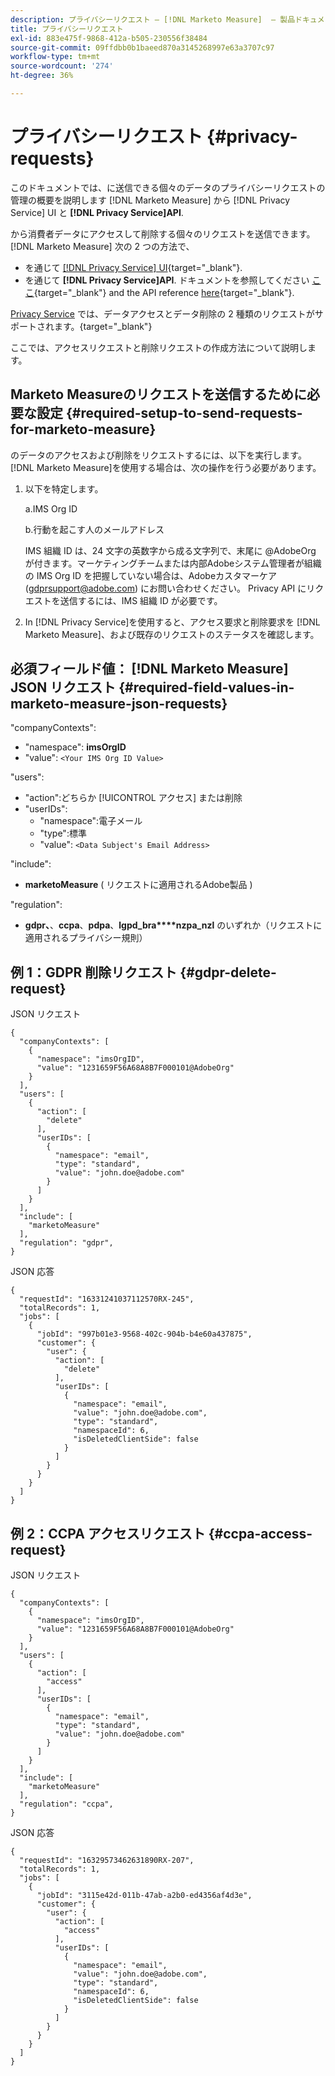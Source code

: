 ```yaml
---
description: プライバシーリクエスト — [!DNL Marketo Measure]  — 製品ドキュメント
title: プライバシーリクエスト
exl-id: 883e475f-9868-412a-b505-230556f38484
source-git-commit: 09ffdbb0b1baeed870a3145268997e63a3707c97
workflow-type: tm+mt
source-wordcount: '274'
ht-degree: 36%

---
```


# プライバシーリクエスト {#privacy-requests}

このドキュメントでは、に送信できる個々のデータのプライバシーリクエストの管理の概要を説明します [!DNL Marketo Measure] から [!DNL Privacy Service] UI と **[!DNL Privacy Service]API**.

から消費者データにアクセスして削除する個々のリクエストを送信できます。 [!DNL Marketo Measure] 次の 2 つの方法で、

* を通じて [[!DNL Privacy Service] UI](https://experienceleague.adobe.com/docs/experience-platform/privacy/ui/overview.html){target="_blank"}.
* を通じて **[!DNL Privacy Service]API**. ドキュメントを参照してください [ここ](https://experienceleague.adobe.com/docs/experience-platform/privacy/api/overview.html){target="_blank"} and the API reference [here](https://developer.adobe.com/experience-platform-apis/references/privacy-service/){target="_blank"}.

[Privacy Service](https://experienceleague.adobe.com/docs/experience-platform/privacy/home.html?lang=ja) では、データアクセスとデータ削除の 2 種類のリクエストがサポートされます。{target="_blank"}

ここでは、アクセスリクエストと削除リクエストの作成方法について説明します。

## Marketo Measureのリクエストを送信するために必要な設定 {#required-setup-to-send-requests-for-marketo-measure}

のデータのアクセスおよび削除をリクエストするには、以下を実行します。 [!DNL Marketo Measure]を使用する場合は、次の操作を行う必要があります。

1. 以下を特定します。

   a.IMS Org ID

   b.行動を起こす人のメールアドレス

   IMS 組織 ID は、24 文字の英数字から成る文字列で、末尾に @AdobeOrg が付きます。マーケティングチームまたは内部Adobeシステム管理者が組織の IMS Org ID を把握していない場合は、Adobeカスタマーケア (gdprsupport@adobe.com) にお問い合わせください。 Privacy API にリクエストを送信するには、IMS 組織 ID が必要です。

1. In [!DNL Privacy Service]を使用すると、アクセス要求と削除要求を [!DNL Marketo Measure]、および既存のリクエストのステータスを確認します。

## 必須フィールド値： [!DNL Marketo Measure] JSON リクエスト {#required-field-values-in-marketo-measure-json-requests}

&quot;companyContexts&quot;:

* &quot;namespace&quot;: **imsOrgID**
* &quot;value&quot;: `<Your IMS Org ID Value>`

&quot;users&quot;:

* &quot;action&quot;:どちらか [!UICONTROL アクセス] または削除
* &quot;userIDs&quot;:
   * &quot;namespace&quot;:電子メール
   * &quot;type&quot;:標準
   * &quot;value&quot;: `<Data Subject's Email Address>`

&quot;include&quot;:

* **marketoMeasure** ( リクエストに適用されるAdobe製品 )

&quot;regulation&quot;:

* **gdpr、**、**ccpa**、**pdpa**、**lgpd_bra****nzpa_nzl** のいずれか（リクエストに適用されるプライバシー規則）

## 例 1：GDPR 削除リクエスト {#gdpr-delete-request}

JSON リクエスト

```text
{
  "companyContexts": [
    {
      "namespace": "imsOrgID",
      "value": "1231659F56A68A8B7F000101@AdobeOrg"
    }
  ],
  "users": [
    {
      "action": [
        "delete"
      ],
      "userIDs": [
        {
          "namespace": "email",
          "type": "standard",
          "value": "john.doe@adobe.com"
        }
      ]
    }
  ],
  "include": [
    "marketoMeasure"
  ],
  "regulation": "gdpr",
}
```

JSON 応答

```text
{
  "requestId": "16331241037112570RX-245",
  "totalRecords": 1,
  "jobs": [
    {
      "jobId": "997b01e3-9568-402c-904b-b4e60a437875",
      "customer": {
        "user": {
          "action": [
            "delete"
          ],
          "userIDs": [
            {
              "namespace": "email",
              "value": "john.doe@adobe.com",
              "type": "standard",
              "namespaceId": 6,
              "isDeletedClientSide": false
            }
          ]
        }
      }
    }
  ]
}
```

## 例 2：CCPA アクセスリクエスト {#ccpa-access-request}

JSON リクエスト

```text
{
  "companyContexts": [
    {
      "namespace": "imsOrgID",
      "value": "1231659F56A68A8B7F000101@AdobeOrg"
    }
  ],
  "users": [
    {
      "action": [
        "access"
      ],
      "userIDs": [
        {
          "namespace": "email",
          "type": "standard",
          "value": "john.doe@adobe.com"
        }
      ]
    }
  ],
  "include": [
    "marketoMeasure"
  ],
  "regulation": "ccpa",
}
```

JSON 応答

```text
{
  "requestId": "16329573462631890RX-207",
  "totalRecords": 1,
  "jobs": [
    {
      "jobId": "3115e42d-011b-47ab-a2b0-ed4356af4d3e",
      "customer": {
        "user": {
          "action": [
            "access"
          ],
          "userIDs": [
            {
              "namespace": "email",
              "value": "john.doe@adobe.com",
              "type": "standard",
              "namespaceId": 6,
              "isDeletedClientSide": false
            }
          ]
        }
      }
    }
  ]
}
```
